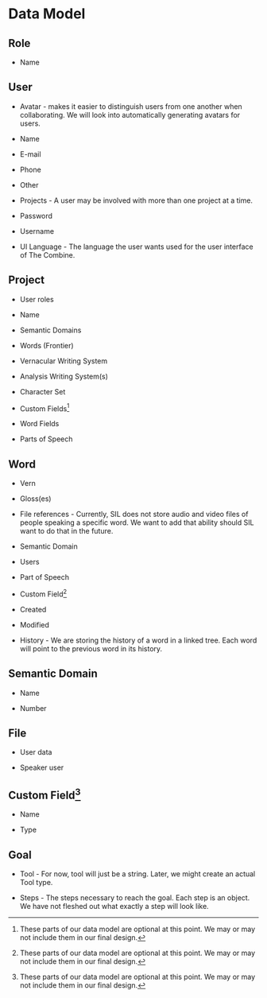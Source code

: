# Data Model

## Role

- Name

## User

- Avatar - makes it easier to distinguish users from one another when collaborating. We will look into automatically generating avatars for users.

- Name

- E-mail

- Phone

- Other

- Projects - A user may be involved with more than one project at a time.

- Password

- Username

- UI Language - The language the user wants used for the user interface of The Combine.

## Project

- User roles

- Name

- Semantic Domains

- Words (Frontier)

- Vernacular Writing System

- Analysis Writing System(s)

- Character Set

- Custom Fields[^1]

- Word Fields

- Parts of Speech

## Word

- Vern

- Gloss(es)

- File references - Currently, SIL does not store audio and video files of people speaking a specific word. We want to add that ability should SIL want to do that in the future.

- Semantic Domain

- Users

- Part of Speech

- Custom Field[^1]

- Created

- Modified

- History - We are storing the history of a word in a linked tree. Each word will point to the previous word in its history.

## Semantic Domain

- Name

- Number

## File

- User data

- Speaker user

## Custom Field[^1]

- Name

- Type

## Goal

- Tool - For now, tool will just be a string. Later, we might create an actual Tool type.

- Steps - The steps necessary to reach the goal. Each step is an object. We have not fleshed out what exactly a step will look like.

[^1]: These parts of our data model are optional at this point. We may or may not include them in our final design.
